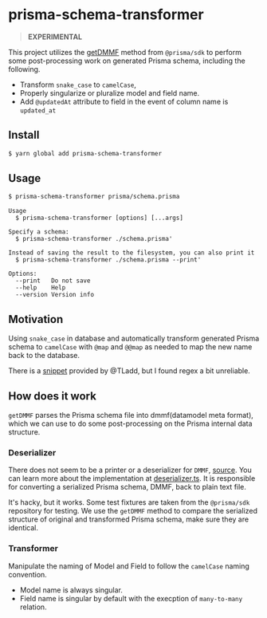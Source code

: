 # prisma-schema-transformer

> **EXPERIMENTAL**

This project utilizes the [getDMMF](https://github.com/prisma/prisma/blob/023249752380976d797518e1350199895246d099/src/packages/sdk/src/engineCommands.ts#L45) method from `@prisma/sdk` to perform some post-processing work on generated Prisma schema, including the following.

- Transform `snake_case` to `camelCase`, 
- Properly singularize or pluralize model and field name.
- Add `@updatedAt` attribute to field in the event of column name is `updated_at`

## Install

```bash
$ yarn global add prisma-schema-transformer
```

## Usage

```bash
$ prisma-schema-transformer prisma/schema.prisma
```

```
Usage
  $ prisma-schema-transformer [options] [...args]

Specify a schema:
  $ prisma-schema-transformer ./schema.prisma'

Instead of saving the result to the filesystem, you can also print it
  $ prisma-schema-transformer ./schema.prisma --print'

Options:
  --print   Do not save
  --help    Help
  --version Version info
```

## Motivation

Using `snake_case` in database and automatically transform generated Prisma schema to `camelCase` with `@map` and `@@map` as needed to map the new name back to the database.

There is a [snippet](https://github.com/prisma/prisma/issues/1934#issuecomment-618063631) provided by @TLadd, but I found regex a bit unreliable.

## How does it work

`getDMMF` parses the Prisma schema file into dmmf(datamodel meta format), which we can use to do some post-processing on the Prisma internal data structure.

### Deserializer

There does not seem to be a printer or a deserializer for `DMMF`, [source](https://github.com/prisma/prisma/issues/515#issuecomment-619999178). You can learn more about the implementation at [deserializer.ts](./src/deserializer.ts). It is responsible for converting a serialized Prisma schema, DMMF, back to plain text file.

It's hacky, but it works. Some test fixtures are taken from the `@prisma/sdk` repository for testing. We use the `getDMMF` method to compare the serialized structure of original and transformed Prisma schema, make sure they are identical.

### Transformer

Manipulate the naming of Model and Field to follow the `camelCase` naming convention.

- Model name is always singular.
- Field name is singular by default with the execption of `many-to-many` relation.
